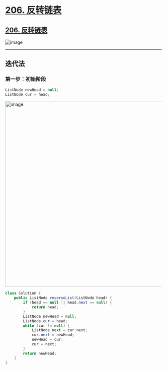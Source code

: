 # [206. 反转链表](https://github.com/imtsingyun/LeetCode/issues/26)

## [206. 反转链表](https://leetcode.cn/problems/reverse-linked-list/)

![image](https://user-images.githubusercontent.com/56377217/200304083-520a75d6-9cb0-4159-a333-d768ad886f7a.png)


---

## 迭代法

### 第一步：初始阶段

```java
ListNode newHead = null;
ListNode cur = head;
```
<img width="598" alt="image" src="https://user-images.githubusercontent.com/56377217/200309995-64781c54-0e31-452c-83f1-b9f17c2626aa.png">



```java
class Solution {
    public ListNode reverseList(ListNode head) {
        if (head == null || head.next == null) {
            return head;
        }
        ListNode newHead = null;
        ListNode cur = head;
        while (cur != null) {
            ListNode next = cur.next;
            cur.next = newHead;
            newHead = cur;
            cur = next;
        }
        return newHead;
    }
}
```